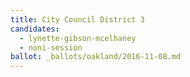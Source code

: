 ```yaml
---
title: City Council District 3
candidates:
  - lynette-gibson-mcelhaney
  - noni-session
ballot: _ballots/oakland/2016-11-08.md
---
```

